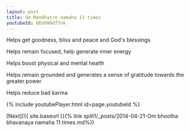 ```yaml
---
layout: post
title: Om Mandhatre namaha 11 times
youtubeId: 0EUhN9df7nk
---
```

 
 
Helps get goodness, bliss and peace and God's blessings
 
Helps remain focused, help generate inner energy 
 
Helps boost physical and mental health 
 
Helps remain grounded and generates a sense of gratitude towards the greater power 
 
Helps reduce bad karma
 
 
 
 


{% include youtubePlayer.html id=page.youtubeId %}
 
[Next]({{ site.baseurl }}{% link  split1/_posts/2014-04-21-Om bhootha bhavanaya namaha 11 times.md%})
 

